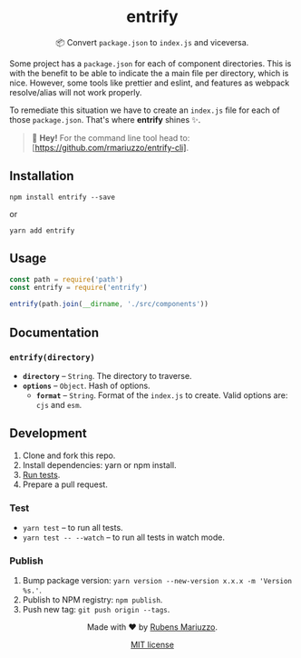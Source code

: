 <div align=center>

# entrify

📦  Convert `package.json` to `index.js` and viceversa.

</div>

Some project has a `package.json` for each of component directories. This is with the benefit to be able to indicate the a main file per directory, which is nice. However, some tools like prettier and eslint, and features as webpack resolve/alias will not work properly.

To remediate this situation we have to create an `index.js` file for each of those `package.json`. That's where **entrify** shines ✨.

> 💁 **Hey!** For the command line tool head to: [https://github.com/rmariuzzo/entrify-cli].

## Installation

```shell
npm install entrify --save
```

or 

```shell
yarn add entrify
```

## Usage

```js
const path = require('path')
const entrify = require('entrify')

entrify(path.join(__dirname, './src/components'))
```

## Documentation

### `entrify(directory)`

  - **`directory`** – `String`. The directory to traverse.
  - **`options`** – `Object`. Hash of options.
    - **`format`** – `String`. Format of the `index.js` to create. Valid options are: `cjs` and `esm`.

## Development

  1. Clone and fork this repo.
  2. Install dependencies: yarn or npm install.
  3. [Run tests](#test).
  4. Prepare a pull request.

### Test

  - `yarn test` – to run all tests.
  - `yarn test -- --watch` – to run all tests in watch mode.

### Publish

  1. Bump package version: `yarn version --new-version x.x.x -m 'Version %s.'`.
  2. Publish to NPM registry: `npm publish`.
  3. Push new tag: `git push origin --tags`.

<div align=center>

Made with :heart: by [Rubens Mariuzzo](https://github.com/rmariuzzo).

[MIT license](LICENSE)

</div>

